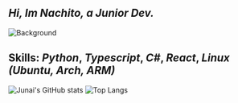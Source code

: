 ## *Hi, Im Nachito, a Junior Dev.*

![Background](https://i.pinimg.com/originals/d4/c1/7d/d4c17d48d9e0a5ac9986887163f435ec.jpg)

## Skills: *Python*, *Typescript*, *C#*, *React*, *Linux (Ubuntu, Arch, ARM)*

![Junai's GitHub stats](https://github-readme-stats.vercel.app/api?username=nachitodev&show_icons=true&theme=radical)
![Top Langs](https://github-readme-stats.vercel.app/api/top-langs/?username=nachitodev&show_icons=true&theme=radical)

